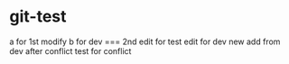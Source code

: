 # git-test
a for 1st modify
b for dev ===
2nd edit for test
edit for dev
new add from dev
after conflict
test for conflict
